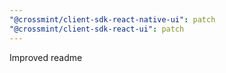 ```yaml
---
"@crossmint/client-sdk-react-native-ui": patch
"@crossmint/client-sdk-react-ui": patch
---
```


Improved readme
